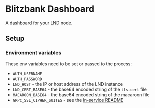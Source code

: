 # Blitzbank Dashboard

A dashboard for your LND node.

## Setup

### Environment variables

These env variables need to be set or passed to the process:

- `AUTH_USERNAME`
- `AUTH_PASSWORD`
- `LND_HOST` - the IP or host address of the LND instance
- `LND_CERT_BASE64` - the base64 encoded string of the `tls.cert` file
- `MACAROON_BASE64` - the base64 encoded string of the macaroon file
- `GRPC_SSL_CIPHER_SUITES` - see the [ln-service README](https://github.com/alexbosworth/ln-service#configuring-environment-variables)
